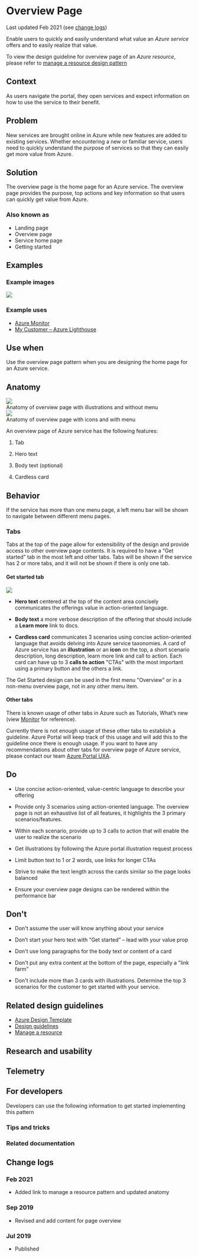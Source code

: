 <a name="overview-page"></a>
# Overview Page

Last updated Feb 2021 (see [change logs](#change-logs)) 

Enable users to quickly and easily understand what value an *Azure service* offers and to easily realize that value. 

To view the design guideline for overview page of an *Azure resource*, please refer to [manage a resource design pattern](design-patterns-resource-manage.md)

<a name="overview-page-context"></a>
## Context

As users navigate the portal, they open services and expect information on how to use the service to their benefit. 

<a name="overview-page-problem"></a>
## Problem

New services are brought online in Azure while new features are added to existing services. Whether encountering a new or familiar service, users need to quickly understand the purpose of services so that they can easily get more value from Azure. 

<a name="overview-page-solution"></a>
## Solution

The overview page is the home page for an Azure service. The overview page provides the purpose, top actions and key information so that users can quickly get value from Azure. 

<a name="overview-page-solution-also-known-as"></a>
### Also known as

- Landing page 
- Overview page 
- Service home page 
- Getting started 

<a name="overview-page-examples"></a>
## Examples

<a name="overview-page-examples-example-images"></a>
### Example images

<div style="max-width:800px">
<img alttext="" src="../media/design-patterns-page-overview/monitor-example.png"  />
</div>

<a name="overview-page-examples-example-uses"></a>
### Example uses

<ul> 
<li><a href="https://ms.portal.azure.com/#blade/Microsoft_Azure_Monitoring/AzureMonitoringBrowseBlade/overview" target="_blank">Azure Monitor</a></li> 
<li><a href="https://ms.portal.azure.com/#blade/Microsoft_Azure_CustomerHub/MyCustomersBladeV2/overview" target="_blank">My Customer – Azure Lighthouse</a></li> 
</ul> 

<a name="overview-page-use-when"></a>
## Use when

Use the overview page pattern when you are designing the home page for an Azure service.

<a name="overview-page-anatomy"></a>
## Anatomy

<div style="max-width:800px">
<img alttext="" src="../media/design-patterns-page-overview/anatomy-illustrations.png"  />
</div>
Anatomy of overview page with illustrations and without menu 

<div style="max-width:800px">
<img alttext="" src="../media/design-patterns-page-overview/anatomy-icons.png"  />
</div>
Anatomy of overview page with icons and with menu 

An overview page of Azure service has the following features: 

1. Tab 

2. Hero text 

3. Body text (optional) 

4. Cardless card 

<a name="overview-page-behavior"></a>
## Behavior

If the service has more than one menu page, a left menu bar will be shown to navigate between different menu pages. 

<a name="overview-page-behavior-tabs"></a>
### Tabs

Tabs at the top of the page allow for extensibility of the design and provide access to other overview page contents. It is required to have a “Get started” tab in the most left and other tabs. Tabs will be shown if the service has 2 or more tabs, and it will not be shown if there is only one tab. 

<a name="overview-page-behavior-tabs-get-started-tab"></a>
#### Get started tab

<div style="max-width:800px">
<img alttext="" src="../media/design-patterns-page-overview/monitor-example.png"  />
</div>

* **Hero text** centered at the top of the content area concisely communicates the offerings value in action-oriented language. 

* **Body text** a more verbose description of the offering that should include a **Learn more** link to docs. 

* **Cardless card** communicates 3 scenarios using concise action-oriented language that avoids delving into Azure service taxonomies. A card of Azure service has an **illustration** or an **icon** on the top, a short scenario description, long description, learn more link and call to action. Each card can have up to 3 **calls to action** "CTAs" with the most important using a primary button and the others a link. 

The Get Started design can be used in the first menu "Overview" or in a non-menu overview page, not in any other menu item.

<a name="overview-page-behavior-tabs-other-tabs"></a>
#### Other tabs

There is known usage of other tabs in Azure such as Tutorials, What’s new (view [Monitor]( https://portal.azure.com/?feature.customportal=false#blade/Microsoft_Azure_Monitoring/AzureMonitoringBrowseBlade/overview) for reference). 

Currently there is not enough usage of these other tabs to establish a guideline. Azure Portal will keep track of this usage and will add this to the guideline once there is enough usage. If you want to have any recommendations about other tabs for overview page of Azure service, please contact our team [Azure Portal UXA](mailto:UXATL@microsoft.com).

<a name="overview-page-do"></a>
## Do

* Use concise action-oriented, value-centric language to describe your offering 

* Provide only 3 scenarios using action-oriented language. The overview page is not an exhaustive list of all features, it highlights the 3 primary scenarios/features. 

* Within each scenario, provide up to 3 calls to action that will enable the user to realize the scenario 

* Get illustrations by following the Azure portal illustration request process 

* Limit button text to 1 or 2 words, use links for longer CTAs 

* Strive to make the text length across the cards similar so the page looks balanced 

* Ensure your overview page designs can be rendered within the performance bar 

<a name="overview-page-don-t"></a>
## Don&#39;t

* Don't assume the user will know anything about your service 

* Don’t start your hero text with “Get started” – lead with your value prop 

* Don't use long paragraphs for the body text or content of a card 

* Don't put any extra content at the bottom of the page, especially a "link farm" 

* Don't include more than 3 cards with illustrations. Determine the top 3 scenarios for the customer to get started with your service. 

<a name="overview-page-related-design-guidelines"></a>
## Related design guidelines

* [Azure Design Template ](https://www.figma.com/file/SkCj1C9nh5lZTuIz0uhcY2/Azure-Portal-Pattern-Templates?node-id=466%3A14670)
* [Design guidelines](top-design.md)
* [Manage a resource](design-patterns-resource-create.md) 

<a name="overview-page-research-and-usability"></a>
## Research and usability

<!-- Links to the research for the solution --> 

<a name="overview-page-telemetry"></a>
## Telemetry

<!-- Links to portal telemetry showing the solution usage --> 

<a name="overview-page-for-developers"></a>
## For developers

Developers can use the following information to get started implementing this pattern 

<a name="overview-page-for-developers-tips-and-tricks"></a>
### Tips and tricks

<!-- Bulleted list of tips and tricks for developers --> 

<a name="overview-page-for-developers-related-documentation"></a>
### Related documentation

<!-- Links to related developer docs --> 

<a name="overview-page-change-logs"></a>
## Change logs

<a name="overview-page-change-logs-feb-2021"></a>
### Feb 2021

* Added link to manage a resource pattern and updated anatomy 

<a name="overview-page-change-logs-sep-2019"></a>
### Sep 2019

* Revised and add content for page overview 

<a name="overview-page-change-logs-jul-2019"></a>
### Jul 2019

* Published 

 